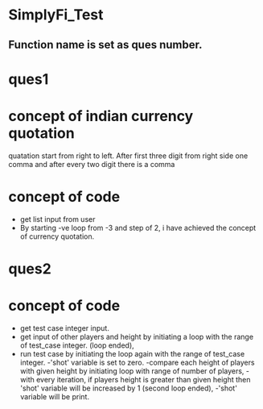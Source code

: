 # SimplyFi_Test

## Function name is set as ques number.

# ques1

# concept of indian currency quotation 
quatation start from right to left. After first three digit from right side one comma and after every two digit there is a comma

# concept of code
- get list input from user
- By starting -ve loop from -3 and step of 2, i have achieved the concept of currency quotation.

# ques2 

# concept of code
- get test case integer input.
- get input of other players and height by initiating a loop with the range of test_case integer.
(loop ended),
- run test case by initiating the loop again with the range of test_case integer.
-'shot' variable is set to zero.
-compare each height of players with given height by initiating loop with range of number of players,
-with every iteration, if players height is greater than given height then 'shot' variable will be increased by 1 (second loop ended),
-'shot' variable will be print.
